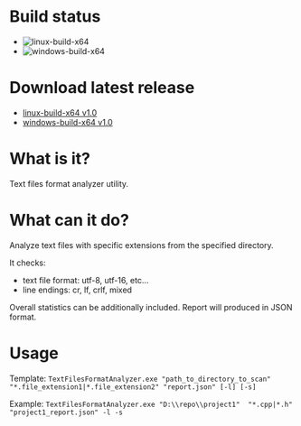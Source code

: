 # Build status
- ![linux-build-x64](https://github.com/AlexanderFurmenkov/TextFilesFormatAnalyzer/workflows/linux-build-x64/badge.svg)
- ![windows-build-x64](https://github.com/AlexanderFurmenkov/TextFilesFormatAnalyzer/workflows/windows-build-x64/badge.svg)

# Download latest release
- [linux-build-x64 v1.0](https://github.com/AlexanderFurmenkov/TextFilesFormatAnalyzer/releases/download/v1.0/TextFilesFormatAnalyzer-linux-x64.zip)
- [windows-build-x64 v1.0](https://github.com/AlexanderFurmenkov/TextFilesFormatAnalyzer/releases/download/v1.0/TextFilesFormatAnalyzer-win10-x64.zip)

# What is it?
Text files format analyzer utility.

# What can it do?
Analyze text files with specific extensions from the specified directory.

It checks:
- text file format: utf-8, utf-16, etc...
- line endings: cr, lf, crlf, mixed

Overall statistics can be additionally included.
Report will produced in JSON format.

# Usage
Template:
```TextFilesFormatAnalyzer.exe "path_to_directory_to_scan"  "*.file_extension1|*.file_extension2" "report.json" [-l] [-s]```

Example:
```TextFilesFormatAnalyzer.exe "D:\\repo\\project1"  "*.cpp|*.h" "project1_report.json" -l -s```
